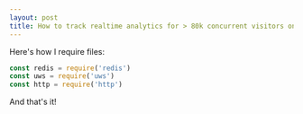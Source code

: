 ```yaml
---
layout: post
title: How to track realtime analytics for > 80k concurrent visitors on a $7/month server
---
```


Here's how I require files:

```javascript
const redis = require('redis')
const uws = require('uws')
const http = require('http')
```

And that's it!
